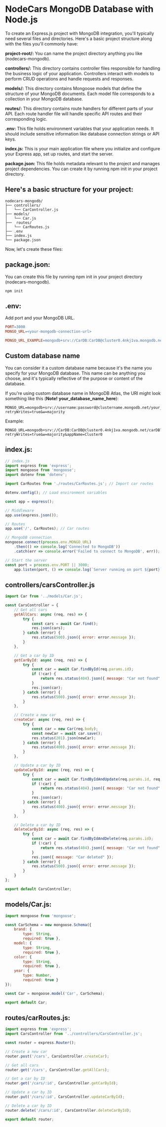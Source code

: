 # NodeCars MongoDB Database with Node.js

To create an Express.js project with MongoDB integration, you'll typically need several files and directories. Here's a basic project structure along with the files you'll commonly have:

**project-root/:** You can name the project directory anything you like (nodecars-mongodb).

**controllers/:** This directory contains controller files responsible for handling the business logic of your application. Controllers interact with models to perform CRUD operations and handle requests and responses.

**models/:** This directory contains Mongoose models that define the structure of your MongoDB documents. Each model file corresponds to a collection in your MongoDB database.

**routes/:** This directory contains route handlers for different parts of your API. Each route handler file will handle specific API routes and their corresponding logic.

**.env:** This file holds environment variables that your application needs. It should include sensitive information like database connection strings or API keys.

**index.js:** This is your main application file where you initialize and configure your Express app, set up routes, and start the server.

**package.json:** This file holds metadata relevant to the project and manages project dependencies. You can create it by running npm init in your project directory.

## Here's a basic structure for your project:

```shell
nodecars-mongodb/
├── controllers/
│   └── CarController.js
├── models/
│   └── Car.js
├──  routes/
│   └── CarRoutes.js
├── .env
├── index.js
└── package.json

```

Now, let's create these files:

## package.json:

You can create this file by running npm init in your project directory (nodecars-mongodb).

```shell
npm init
```

## .env:

Add port and your MongoDB URL.

```makefile
PORT=3000
MONGO_URL=<your-mongodb-connection-url>

MONGO_URL_EXAMPLE=mongodb+srv://CarDB:CarDB@cluster0.4nkj1va.mongodb.net/?retryWrites=true&w=majority&appName=Cluster0
```

## Custom database name

You can consider it a custom database name because it's the name you specify for your MongoDB database. This name can be anything you choose, and it's typically reflective of the purpose or content of the database.

If you're using custom database name in MongoDB Atlas, the URI might look something like this (**Note!** **your_database_name_here**):

```
MONGO_URL=mongodb+srv://username:password@clustername.mongodb.net/your_database_name_here?retryWrites=true&w=majority
```

Example:

```
MONGO_URL=mongodb+srv://CarDB:CarDB@cluster0.4nkj1va.mongodb.net/carDB?retryWrites=true&w=majority&appName=Cluster0
```

## index.js:

```javascript
// index.js
import express from 'express';
import mongoose from 'mongoose';
import dotenv from 'dotenv';

import CarRoutes from './routes/CarRoutes.js'; // Import car routes

dotenv.config(); // Load environment variables

const app = express();

// Middleware
app.use(express.json());

// Routes
app.use('/', CarRoutes); // Car routes

// MongoDB connection
mongoose.connect(process.env.MONGO_URL)
    .then(() => console.log('Connected to MongoDB'))
    .catch(err => console.error('Failed to connect to MongoDB', err));

// Start the server
const port = process.env.PORT || 3000;
    app.listen(port, () => console.log(`Server running on port ${port}`));
```

## controllers/carsController.js

```javascript
import Car from '../models/Car.js';

const CarsController = {
    // Get all cars
    getAllCars: async (req, res) => {
        try {
            const cars = await Car.find();
            res.json(cars);
        } catch (error) {
            res.status(500).json({ error: error.message });
        }
    },

    // Get a car by ID
    getCarById: async (req, res) => {
        try {
            const car = await Car.findById(req.params.id);
            if (!car) {
                return res.status(404).json({ message: "Car not found" });
            }
            res.json(car);
        } catch (error) {
            res.status(500).json({ error: error.message });
        }
    },

    // Create a new car
    createCar: async (req, res) => {
        try {
            const car = new Car(req.body);
            const newCar = await car.save();
            res.status(201).json(newCar);
        } catch (error) {
            res.status(400).json({ error: error.message });
        }
    },

    // Update a car by ID
    updateCarById: async (req, res) => {
        try {
            const car = await Car.findByIdAndUpdate(req.params.id, req.body, { new: true });
            if (!car) {
                return res.status(404).json({ message: "Car not found" });
            }
            res.json(car);
        } catch (error) {
            res.status(400).json({ error: error.message });
        }
    },

    // Delete a car by ID
    deleteCarById: async (req, res) => {
        try {
            const car = await Car.findByIdAndDelete(req.params.id);
            if (!car) {
                return res.status(404).json({ message: "Car not found" });
            }
            res.json({ message: "Car deleted" });
        } catch (error) {
            res.status(500).json({ error: error.message });
        }
    }
};

export default CarsController;
```

## models/Car.js:

```javascript
import mongoose from 'mongoose';

const CarSchema = new mongoose.Schema({
    brand: { 
        type: String, 
        required: true },
    model: { 
        type: String, 
        required: true },
    color: { 
        type: String, 
        required: true },
    year: { 
        type: Number, 
        required: true }
});

const Car = mongoose.model('Car', CarSchema);

export default Car;
```

## routes/carRoutes.js:

```javascript
import express from 'express';
import CarsController from '../controllers/CarsController.js';

const router = express.Router();

// Create a new car
router.post('/cars', CarsController.createCar);

// Get all cars
router.get('/cars', CarsController.getAllCars);

// Get a car by ID
router.get('/cars/:id', CarsController.getCarById);

// Update a car by ID
router.put('/cars/:id', CarsController.updateCarById);

// Delete a car by ID
router.delete('/cars/:id', CarsController.deleteCarById);

export default router;
```
